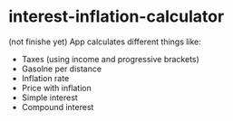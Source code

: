 # interest-inflation-calculator

(not finishe yet)
App calculates different things like:

- Taxes (using income and progressive brackets)
- Gasolne per distance
- Inflation rate
- Price with inflation
- Simple interest
- Compound interest
